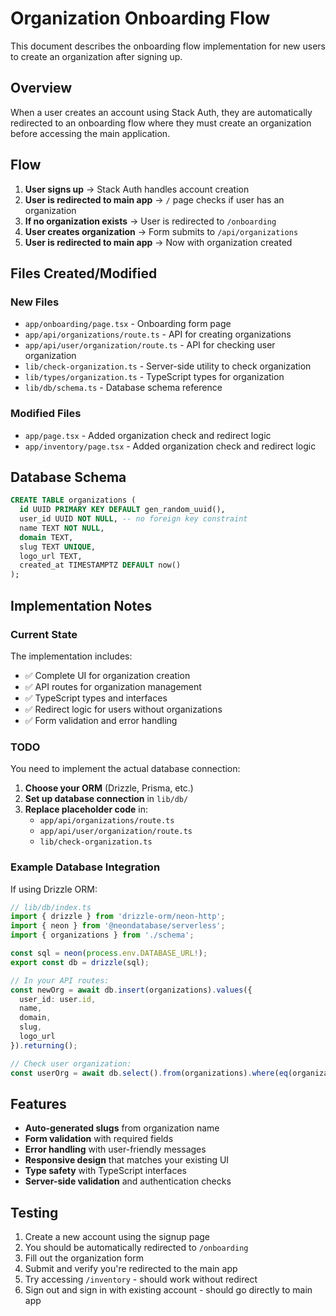 # Organization Onboarding Flow

This document describes the onboarding flow implementation for new users to create an organization after signing up.

## Overview

When a user creates an account using Stack Auth, they are automatically redirected to an onboarding flow where they must create an organization before accessing the main application.

## Flow

1. **User signs up** → Stack Auth handles account creation
2. **User is redirected to main app** → `/` page checks if user has an organization
3. **If no organization exists** → User is redirected to `/onboarding`
4. **User creates organization** → Form submits to `/api/organizations`
5. **User is redirected to main app** → Now with organization created

## Files Created/Modified

### New Files
- `app/onboarding/page.tsx` - Onboarding form page
- `app/api/organizations/route.ts` - API for creating organizations
- `app/api/user/organization/route.ts` - API for checking user organization
- `lib/check-organization.ts` - Server-side utility to check organization
- `lib/types/organization.ts` - TypeScript types for organization
- `lib/db/schema.ts` - Database schema reference

### Modified Files
- `app/page.tsx` - Added organization check and redirect logic
- `app/inventory/page.tsx` - Added organization check and redirect logic

## Database Schema

```sql
CREATE TABLE organizations (
  id UUID PRIMARY KEY DEFAULT gen_random_uuid(),
  user_id UUID NOT NULL, -- no foreign key constraint
  name TEXT NOT NULL,
  domain TEXT,
  slug TEXT UNIQUE,
  logo_url TEXT,
  created_at TIMESTAMPTZ DEFAULT now()
);
```

## Implementation Notes

### Current State
The implementation includes:
- ✅ Complete UI for organization creation
- ✅ API routes for organization management
- ✅ TypeScript types and interfaces
- ✅ Redirect logic for users without organizations
- ✅ Form validation and error handling

### TODO
You need to implement the actual database connection:

1. **Choose your ORM** (Drizzle, Prisma, etc.)
2. **Set up database connection** in `lib/db/`
3. **Replace placeholder code** in:
   - `app/api/organizations/route.ts`
   - `app/api/user/organization/route.ts`
   - `lib/check-organization.ts`

### Example Database Integration

If using Drizzle ORM:

```typescript
// lib/db/index.ts
import { drizzle } from 'drizzle-orm/neon-http';
import { neon } from '@neondatabase/serverless';
import { organizations } from './schema';

const sql = neon(process.env.DATABASE_URL!);
export const db = drizzle(sql);

// In your API routes:
const newOrg = await db.insert(organizations).values({
  user_id: user.id,
  name,
  domain,
  slug,
  logo_url
}).returning();

// Check user organization:
const userOrg = await db.select().from(organizations).where(eq(organizations.user_id, user.id)).limit(1);
```

## Features

- **Auto-generated slugs** from organization name
- **Form validation** with required fields
- **Error handling** with user-friendly messages
- **Responsive design** that matches your existing UI
- **Type safety** with TypeScript interfaces
- **Server-side validation** and authentication checks

## Testing

1. Create a new account using the signup page
2. You should be automatically redirected to `/onboarding`
3. Fill out the organization form
4. Submit and verify you're redirected to the main app
5. Try accessing `/inventory` - should work without redirect
6. Sign out and sign in with existing account - should go directly to main app 